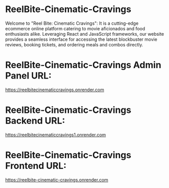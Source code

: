 # ReelBite-Cinematic-Cravings

Welcome to "Reel Bite: Cinematic Cravings": It is a cutting-edge ecommerce online platform catering to movie aficionados and food enthusiasts alike. Leveraging React and JavaScript frameworks, our website provides a seamless interface for accessing the latest blockbuster movie reviews, booking tickets, and ordering meals and combos directly.

# ReelBite-Cinematic-Cravings Admin Panel URL:

https://reelbitecinematiccravings.onrender.com

# ReelBite-Cinematic-Cravings Backend URL:

https://reelbitecinematiccravings1.onrender.com


# ReelBite-Cinematic-Cravings Frontend URL:

https://reelbite-cinematic-cravings.onrender.com
